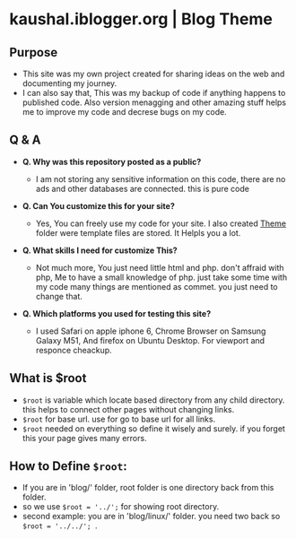 # kaushal.iblogger.org | Blog Theme

## Purpose

* This site was my own project created for sharing ideas on the web and documenting my journey.
* I can also say that, This was my backup of code if anything happens to published code. Also version menagging and other amazing stuff helps me to improve my code and decrese bugs on my code.

## Q & A

* __Q. Why was this repository posted as a public?__
  *  I am not storing any sensitive information on this code, there are no ads and other databases are connected. this is pure code

* __Q. Can You customize this for your site?__
  * Yes, You can freely use my code for your site. I  also created [Theme](Theme/) folder were template files are stored. It Helpls you a lot.

* __Q. What skills I need for customize This?__
  * Not much more, You just need little html and php. don't affraid with php, Me to have a small knowledge of php. just take some time with my code many things are mentioned as commet. you just need to change that.

* __Q. Which platforms you used for testing this site?__
  * I used Safari on apple iphone 6, Chrome Browser on Samsung Galaxy M51, And firefox on Ubuntu Desktop. For viewport and responce cheackup.

## What is $root

* `$root` is variable which locate based directory from any child directory. this helps to connect other pages without changing links.
* `$root` for base url. use for go to base url for all links.
* `$root` needed on everything so define it wisely and surely. if you forget this your page gives many errors.

## How to Define `$root`:

* If you are in 'blog/' folder, root folder is one directory back from this folder.
* so we use `$root = '../';` for showing root directory.
* second example: you are in 'blog/linux/' folder. you need two back so `$root = '../../'; `.
